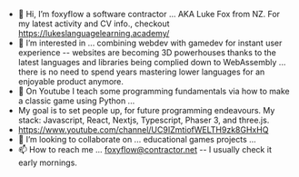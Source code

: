- 👋 Hi, I’m foxyflow a software contractor ... AKA Luke Fox from NZ. For my latest activity and CV info., checkout https://lukeslanguagelearning.academy/ 
- 👀 I’m interested in ... combining webdev with gamedev for instant user experience -- websites are becoming 3D powerhouses thanks to the latest languages and libraries being complied down to WebAssembly ... there is no need to spend years mastering lower languages for an enjoyable product anymore.
- 🌱 On Youtube I teach some programming fundamentals via how to make a classic game using Python ... 
- My goal is to set people up, for future programming endeavours. My stack: Javascript, React, Nextjs, Typescript, Phaser 3, and three.js.
- https://www.youtube.com/channel/UC9IZmtiofWELTH9zk8GHxHQ 
- 💞️ I’m looking to collaborate on ... educational games projects ...
- 📫 How to reach me ... foxyflow@contractor.net -- I usually check it early mornings.

<!---
foxyflow/foxyflow is a ✨ special ✨ repository because its `README.md` (this file) appears on your GitHub profile.
You can click the Preview link to take a look at your changes.
--->
